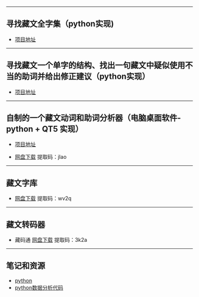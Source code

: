 
---  

## 寻找藏文全字集（python实现)

* [项目地址](https://github.com/puntsokCN/print_tibetian)  

---  

## 寻找藏文一个单字的结构、找出一句藏文中疑似使用不当的助词并给出修正建议（python实现）  

* [项目地址](https://github.com/puntsokCN/tibetan_analysis)  

---    

## 自制的一个藏文动词和助词分析器（电脑桌面软件-python + QT5 实现）

* [项目地址](https://github.com/puntsokCN/tibetian_analysis_programe)  


* [网盘下载](https://pan.baidu.com/s/1x-OXkKf4D18o_Qr-9f2Tcg)    提取码：jlao  

---  

## 藏文字库  


* [网盘下载](https://pan.baidu.com/s/11lFjbyG72-fHXLDfl5lmFA)     提取码：wv2q  

---  

## 藏文转码器  


* 藏码通
  [网盘下载](https://pan.baidu.com/s/1cZ08l2eKgbLpo1uKHUJudw)     提取码：3k2a  
  
---  

##  笔记和资源

* [python](https://nbviewer.jupyter.org/github/puntsokCN/mynote/blob/master/python.ipynb)  
* [python数据分析代码](https://puntsokcn.github.io/python_data.html)


